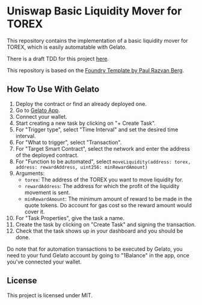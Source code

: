 # Uniswap Basic Liquidity Mover for TOREX

This repository contains the implementation of a basic liquidity mover for TOREX, which is easily automatable with
Gelato.

There is a draft TDD for this project [here](TDD.md).

This repository is based on the [Foundry Template by Paul Razvan Berg](https://github.com/PaulRBerg/foundry-template/).

## How To Use With Gelato

1. Deploy the contract or find an already deployed one.
2. Go to [Gelato App](https://app.gelato.network/).
3. Connect your wallet.
4. Start creating a new task by clicking on "+ Create Task".
5. For "Trigger type", select "Time Interval" and set the desired time interval.
6. For "What to trigger", select "Transaction".
7. For "Target Smart Contract", select the network and enter the address of the deployed contract.
8. For "Function to be automated", select
   `moveLiquidity(address: torex, address: rewardAddress, uint256: minRewardAmount)`
9. Arguments:
   - `torex`: The address of the TOREX you want to move liquidity for.
   - `rewardAddress`: The address for which the profit of the liquidity movement is sent.
   - `minRewardAmount`: The minimum amount of reward to be made in the quote tokens. Do account for gas cost so the
     reward amount would cover it.
10. For "Task Properties", give the task a name.
11. Create the task by clicking on "Create Task" and signing the transaction.
12. Check that the task shows up in your dashboard and you should be done.

Do note that for automation transactions to be executed by Gelato, you need to your fund Gelato account by going to
"1Balance" in the app, once you've connected your wallet.

## License

This project is licensed under MIT.
